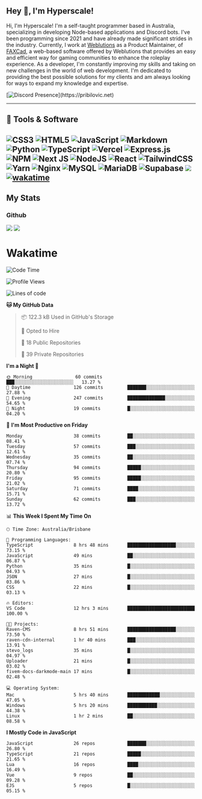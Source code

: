 ## Hey 👋, I'm Hyperscale!

Hi, I'm Hyperscale! I'm a self-taught programmer based in Australia, specializing in developing Node-based applications and Discord bots. I've been programming since 2021 and have already made significant strides in the industry. Currently, I work at [Weblutions](https://weblutions.com) as a Product Maintainer, of [FAXCad](https://weblutions.com/store/faxcad), a web-based software offered by Weblutions that provides an easy and efficient way for gaming communities to enhance the roleplay experience. As a developer, I'm constantly improving my skills and taking on new challenges in the world of web development. I'm dedicated to providing the best possible solutions for my clients and am always looking for ways to expand my knowledge and expertise.

[![Discord Presence](https://lanyard.cnrad.dev/api/906061699562475581?=idleMessage=:Just%Chillin%With%My%Kangaroo!)](https://pribilovic.net)

<p align="center">
<a href="https://github.com/Hyperscale1">
</a>
</p>

---
## 🔧 Tools & Software

![CSS3](https://img.shields.io/badge/css3-%231572B6.svg?style=for-the-badge&logo=css3&logoColor=white) ![HTML5](https://img.shields.io/badge/html5-%23E34F26.svg?style=for-the-badge&logo=html5&logoColor=white) ![JavaScript](https://img.shields.io/badge/javascript-%23323330.svg?style=for-the-badge&logo=javascript&logoColor=%23F7DF1E)  ![Markdown](https://img.shields.io/badge/markdown-%23000000.svg?style=for-the-badge&logo=markdown&logoColor=white) ![Python](https://img.shields.io/badge/python-3670A0?style=for-the-badge&logo=python&logoColor=ffdd54) ![TypeScript](https://img.shields.io/badge/typescript-%23007ACC.svg?style=for-the-badge&logo=typescript&logoColor=white) ![Vercel](https://img.shields.io/badge/vercel-%23000000.svg?style=for-the-badge&logo=vercel&logoColor=white) ![Express.js](https://img.shields.io/badge/express.js-%23404d59.svg?style=for-the-badge&logo=express&logoColor=%2361DAFB) ![NPM](https://img.shields.io/badge/NPM-%23000000.svg?style=for-the-badge&logo=npm&logoColor=white) ![Next JS](https://img.shields.io/badge/Next-black?style=for-the-badge&logo=next.js&logoColor=white) ![NodeJS](https://img.shields.io/badge/node.js-6DA55F?style=for-the-badge&logo=node.js&logoColor=white) ![React](https://img.shields.io/badge/react-%2320232a.svg?style=for-the-badge&logo=react&logoColor=%2361DAFB) ![TailwindCSS](https://img.shields.io/badge/tailwindcss-%2338B2AC.svg?style=for-the-badge&logo=tailwind-css&logoColor=white) ![Yarn](https://img.shields.io/badge/yarn-%232C8EBB.svg?style=for-the-badge&logo=yarn&logoColor=white) ![Nginx](https://img.shields.io/badge/nginx-%23009639.svg?style=for-the-badge&logo=nginx&logoColor=white) ![MySQL](https://img.shields.io/badge/mysql-%2300f.svg?style=for-the-badge&logo=mysql&logoColor=white) ![MariaDB](https://img.shields.io/badge/mariadb-%23316192.svg?style=for-the-badge&logo=mariadb&logoColor=white) ![Supabase](https://img.shields.io/badge/Supabase-3ECF8E?style=for-the-badge&logo=supabase&logoColor=white) ![](https://img.shields.io/badge/Ubuntu-E95420?style=for-the-badge&logo=ubuntu&logoColor=white) [![wakatime](https://wakatime.com/badge/user/6e098b16-30e8-493e-bf77-598fafbb912d.svg?style=for-the-badge)](https://wakatime.com/@6e098b16-30e8-493e-bf77-598fafbb912d) 
---
## My Stats

### Github
![](https://github-readme-stats.vercel.app/api?username=Hyperscale1&theme=blue-green)
![](https://github-readme-stats.vercel.app/api/top-langs/?username=Hyperscale1&theme=blue-green)

# Wakatime
<!--START_SECTION:waka-->
![Code Time](http://img.shields.io/badge/Code%20Time-951%20hrs%209%20mins-blue)

![Profile Views](http://img.shields.io/badge/Profile%20Views-5-blue)

![Lines of code](https://img.shields.io/badge/From%20Hello%20World%20I%27ve%20Written-2.4%20million%20lines%20of%20code-blue)

**🐱 My GitHub Data** 

> 📦 122.3 kB Used in GitHub's Storage 
 > 
> 💼 Opted to Hire
 > 
> 📜 18 Public Repositories 
 > 
> 🔑 39 Private Repositories 
 > 
**I'm a Night 🦉** 

```text
🌞 Morning                60 commits          ███░░░░░░░░░░░░░░░░░░░░░░   13.27 % 
🌆 Daytime                126 commits         ███████░░░░░░░░░░░░░░░░░░   27.88 % 
🌃 Evening                247 commits         ██████████████░░░░░░░░░░░   54.65 % 
🌙 Night                  19 commits          █░░░░░░░░░░░░░░░░░░░░░░░░   04.20 % 
```
📅 **I'm Most Productive on Friday** 

```text
Monday                   38 commits          ██░░░░░░░░░░░░░░░░░░░░░░░   08.41 % 
Tuesday                  57 commits          ███░░░░░░░░░░░░░░░░░░░░░░   12.61 % 
Wednesday                35 commits          ██░░░░░░░░░░░░░░░░░░░░░░░   07.74 % 
Thursday                 94 commits          █████░░░░░░░░░░░░░░░░░░░░   20.80 % 
Friday                   95 commits          █████░░░░░░░░░░░░░░░░░░░░   21.02 % 
Saturday                 71 commits          ████░░░░░░░░░░░░░░░░░░░░░   15.71 % 
Sunday                   62 commits          ███░░░░░░░░░░░░░░░░░░░░░░   13.72 % 
```


📊 **This Week I Spent My Time On** 

```text
🕑︎ Time Zone: Australia/Brisbane

💬 Programming Languages: 
TypeScript               8 hrs 48 mins       ██████████████████░░░░░░░   73.15 % 
JavaScript               49 mins             ██░░░░░░░░░░░░░░░░░░░░░░░   06.87 % 
Python                   35 mins             █░░░░░░░░░░░░░░░░░░░░░░░░   04.93 % 
JSON                     27 mins             █░░░░░░░░░░░░░░░░░░░░░░░░   03.86 % 
CSS                      22 mins             █░░░░░░░░░░░░░░░░░░░░░░░░   03.13 % 

🔥 Editors: 
VS Code                  12 hrs 3 mins       █████████████████████████   100.00 % 

🐱‍💻 Projects: 
Raven-CMS                8 hrs 51 mins       ██████████████████░░░░░░░   73.50 % 
raven-cdn-internal       1 hr 40 mins        ███░░░░░░░░░░░░░░░░░░░░░░   13.91 % 
stevo_logs               35 mins             █░░░░░░░░░░░░░░░░░░░░░░░░   04.97 % 
Uploader                 21 mins             █░░░░░░░░░░░░░░░░░░░░░░░░   03.02 % 
fivem-docs-darkmode-main 17 mins             █░░░░░░░░░░░░░░░░░░░░░░░░   02.48 % 

💻 Operating System: 
Mac                      5 hrs 40 mins       ████████████░░░░░░░░░░░░░   47.05 % 
Windows                  5 hrs 20 mins       ███████████░░░░░░░░░░░░░░   44.38 % 
Linux                    1 hr 2 mins         ██░░░░░░░░░░░░░░░░░░░░░░░   08.58 % 
```

**I Mostly Code in JavaScript** 

```text
JavaScript               26 repos            ███████░░░░░░░░░░░░░░░░░░   26.80 % 
TypeScript               21 repos            █████░░░░░░░░░░░░░░░░░░░░   21.65 % 
Lua                      16 repos            ████░░░░░░░░░░░░░░░░░░░░░   16.49 % 
Vue                      9 repos             ██░░░░░░░░░░░░░░░░░░░░░░░   09.28 % 
EJS                      5 repos             █░░░░░░░░░░░░░░░░░░░░░░░░   05.15 % 
```




<!--END_SECTION:waka-->
